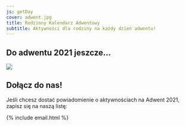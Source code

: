 ```yaml
---
js: getDay
cover: adwent.jpg
title: Rodzinny Kalendarz Adwentowy
subtitle: Aktywności dla rodziny na każdy dzień adwentu!
---
```


## Do adwentu 2021 jeszcze…

![](https://nozbe.net/gif/2021-11-27_pl_FF2C55.gif)

<h2><span id="counter"></span></h2>
<script type="text/javascript" src="{{ site.url }}/js/counter.js"></script>

## Dołącz do nas!

Jeśli chcesz dostać powiadomienie o aktywnościach na Adwent 2021, zapisz się na naszą listę:

{% include email.html %}